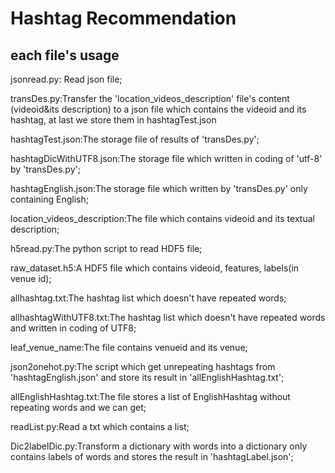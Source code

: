 # Hashtag Recommendation

## each file's usage
jsonread.py: Read json file;

transDes.py:Transfer the 'location_videos_description' file's content (videoid&its description) to a json file which contains the videoid and its hashtag, at last we store them in hashtagTest.json

hashtagTest.json:The storage file of results of 'transDes.py';

hashtagDicWithUTF8.json:The storage file which written in coding of 'utf-8' by 'transDes.py';

hashtagEnglish.json:The storage file which written by 'transDes.py' only containing English;

location_videos_description:The file which contains videoid and its textual description;
    
h5read.py:The python script to read HDF5 file;

raw_dataset.h5:A HDF5 file which contains videoid, features, labels(in venue id);

allhashtag.txt:The hashtag list which doesn't have repeated words;

allhashtagWithUTF8.txt:The hashtag list which doesn't have repeated words and written in coding of UTF8;

leaf_venue_name:The file contains venueid and its venue;

json2onehot.py:The script which get unrepeating hashtags from 'hashtagEnglish.json' and store its result in 'allEnglishHashtag.txt';

allEnglishHashtag.txt:The file stores a list of EnglishHashtag without repeating words and we can get;

readList.py:Read a txt which contains a list;

Dic2labelDic.py:Transform a dictionary with words into a dictionary only contains labels of words and stores the result in 'hashtagLabel.json';
